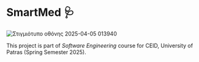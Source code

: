 # SmartMed 🩺

![Στιγμιότυπο οθόνης 2025-04-05 013940](https://github.com/user-attachments/assets/1580ec2c-398d-4580-894b-fb8dc06ac170)

This project is part of *Software Engineering* course for CEID, University of Patras (Spring Semester 2025). 
